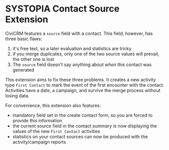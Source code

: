 # SYSTOPIA Contact Source Extension

CiviCRM features a ``source`` field with a contact. This field, however, has three basic flaws:
1. it's free text, so a later evaluation and statistics are tricky
2. if you merge duplicates, only one of the two source values will prevail, the other one is lost
3. The ``source`` field doesn't say anything about *when* this contact was generated

This extension aims to fix these three problems. It creates a new activity type ``First Contact`` to mark the event of the first encounter with the contact. Activities have a date, a campaign, and survive the merge process without losing data.

For convenience, this extension also features:
* mandatory field set in the create contact form, so you are forced to provide this information
* the current source field in the contact summary is now displaying the values of the new ``First Contact`` activities 
* statistics on your contact sources can now be produced with the activity/campaign reports 
